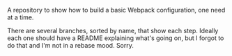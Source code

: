 A repository to show how to build a basic Webpack configuration, one need at a
time.

There are several branches, sorted by name, that show each step. Ideally each
one should have a README explaining what's going on, but I forgot to do that
and I'm not in a rebase mood. Sorry.
